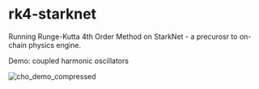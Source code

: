 # rk4-starknet
Running Runge-Kutta 4th Order Method on StarkNet - a precurosr to on-chain physics engine.

Demo: coupled harmonic oscillators

![cho_demo_compressed](https://user-images.githubusercontent.com/59590480/137321933-21da55ef-ae31-42f1-8f7b-6905f4458ad9.gif)
